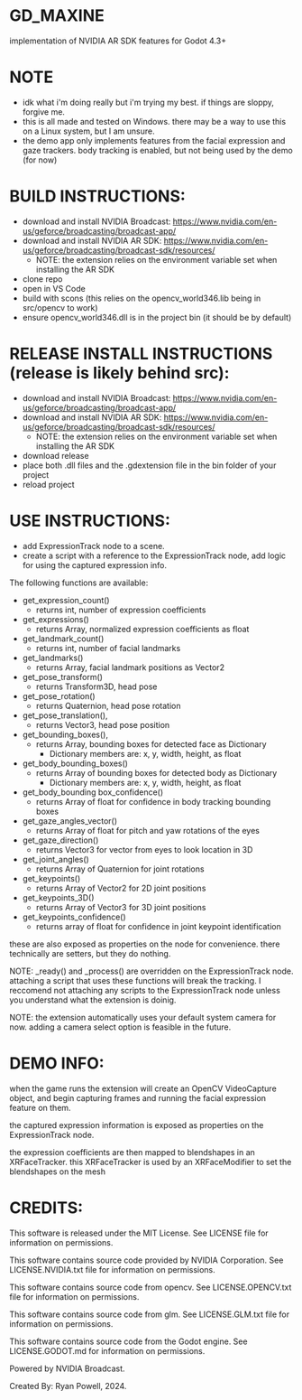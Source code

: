 # GD_MAXINE
implementation of NVIDIA AR SDK features for Godot 4.3+

# NOTE
- idk what i'm doing really but i'm trying my best. if things are sloppy, forgive me.
- this is all made and tested on Windows. there may be a way to use this on a Linux system, but I am unsure.
- the demo app only implements features from the facial expression and gaze trackers. body tracking is enabled, but not being used by the demo (for now)

# BUILD INSTRUCTIONS:
- download and install NVIDIA Broadcast: https://www.nvidia.com/en-us/geforce/broadcasting/broadcast-app/
- download and install NVIDIA AR SDK: https://www.nvidia.com/en-us/geforce/broadcasting/broadcast-sdk/resources/
  - NOTE: the extension relies on the environment variable set when installing the AR SDK
- clone repo
- open in VS Code
- build with scons (this relies on the opencv_world346.lib being in src/opencv to work)
- ensure opencv_world346.dll is in the project bin (it should be by default)

# RELEASE INSTALL INSTRUCTIONS (release is likely behind src):
- download and install NVIDIA Broadcast: https://www.nvidia.com/en-us/geforce/broadcasting/broadcast-app/
- download and install NVIDIA AR SDK: https://www.nvidia.com/en-us/geforce/broadcasting/broadcast-sdk/resources/
  - NOTE: the extension relies on the environment variable set when installing the AR SDK
- download release
- place both .dll files and the .gdextension file in the bin folder of your project
- reload project

# USE INSTRUCTIONS:
- add ExpressionTrack node to a scene.
- create a script with a reference to the ExpressionTrack node, add logic for using the captured expression info.

The following functions are available:
- get_expression_count()
  - returns int, number of expression coefficients
- get_expressions()
  - returns Array, normalized expression coefficients as float
- get_landmark_count()
  - returns int, number of facial landmarks
- get_landmarks()
  - returns Array, facial landmark positions as Vector2
- get_pose_transform()
  - returns Transform3D, head pose
- get_pose_rotation()
  - returns Quaternion, head pose rotation
- get_pose_translation(),
  - returns Vector3, head pose position
- get_bounding_boxes(),
  - returns Array, bounding boxes for detected face as Dictionary
    - Dictionary members are: x, y, width, height, as float
- get_body_bounding_boxes()
  - returns Array of bounding boxes for detected body as Dictionary
    - Dictionary members are: x, y, width, height, as float
- get_body_bounding box_confidence()
  - returns Array of float for confidence in body tracking bounding boxes
- get_gaze_angles_vector()
  - returns Array of float for pitch and yaw rotations of the eyes
- get_gaze_direction()
  - returns Vector3 for vector from eyes to look location in 3D
- get_joint_angles()
  - returns Array of Quaternion for joint rotations
- get_keypoints()
  - returns Array of Vector2 for 2D joint positions
- get_keypoints_3D()
  - returns Array of Vector3 for 3D joint positions
- get_keypoints_confidence()
  - returns array of float for confidence in joint keypoint identification

these are also exposed as properties on the node for convenience. there technically are setters, but they do nothing.

NOTE: _ready() and _process() are overridden on the ExpressionTrack node. attaching a script that uses these functions will break the tracking. I reccomend not attaching any scripts to the ExpressionTrack node unless you understand what the extension is doinig.

NOTE: the extension automatically uses your default system camera for now. adding a camera select option is feasible in the future.

# DEMO INFO:
when the game runs the extension will create an OpenCV VideoCapture object, and begin capturing frames and running the facial expression feature on them.

the captured expression information is exposed as properties on the ExpressionTrack node.

the expression coefficients are then mapped to blendshapes in an XRFaceTracker. this XRFaceTracker is used by an XRFaceModifier to set the blendshapes on the mesh

# CREDITS:
This software is released under the MIT License. See LICENSE file for information on permissions.

This software contains source code provided by NVIDIA Corporation. See LICENSE.NVIDIA.txt file for information on permissions.

This software contains source code from opencv. See LICENSE.OPENCV.txt file for information on permissions.

This software contains source code from glm. See LICENSE.GLM.txt file for information on permissions.

This software contains source code from the Godot engine. See LICENSE.GODOT.md for information on permissions.

Powered by NVIDIA Broadcast.

Created By: Ryan Powell, 2024.
